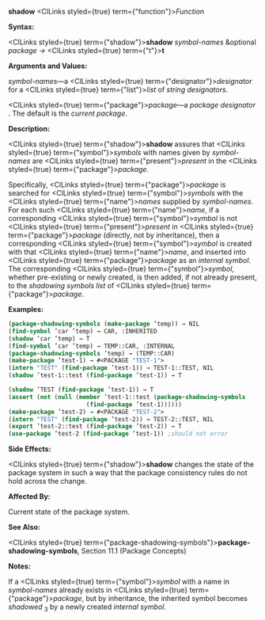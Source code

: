**shadow** <ClLinks styled={true} term={"function"}><i>Function</i></ClLinks> 



**Syntax:** 



<ClLinks styled={true} term={"shadow"}><b>shadow</b></ClLinks> *symbol-names* &amp;optional *package →* <ClLinks styled={true} term={"t"}><b>t</b></ClLinks> 



**Arguments and Values:** 



*symbol-names*—a <ClLinks styled={true} term={"designator"}><i>designator</i></ClLinks> for a <ClLinks styled={true} term={"list"}><i>list</i></ClLinks> of *string designators*. 



<ClLinks styled={true} term={"package"}><i>package</i></ClLinks>—a *package designator* . The default is the *current package*. 



**Description:** 



<ClLinks styled={true} term={"shadow"}><b>shadow</b></ClLinks> assures that <ClLinks styled={true} term={"symbol"}><i>symbols</i></ClLinks> with names given by *symbol-names* are <ClLinks styled={true} term={"present"}><i>present</i></ClLinks> in the <ClLinks styled={true} term={"package"}><i>package</i></ClLinks>. 



Specifically, <ClLinks styled={true} term={"package"}><i>package</i></ClLinks> is searched for <ClLinks styled={true} term={"symbol"}><i>symbols</i></ClLinks> with the <ClLinks styled={true} term={"name"}><i>names</i></ClLinks> supplied by *symbol-names*. For each such <ClLinks styled={true} term={"name"}><i>name</i></ClLinks>, if a corresponding <ClLinks styled={true} term={"symbol"}><i>symbol</i></ClLinks> is not <ClLinks styled={true} term={"present"}><i>present</i></ClLinks> in <ClLinks styled={true} term={"package"}><i>package</i></ClLinks> (directly, not by inheritance), then a corresponding <ClLinks styled={true} term={"symbol"}><i>symbol</i></ClLinks> is created with that <ClLinks styled={true} term={"name"}><i>name</i></ClLinks>, and inserted into <ClLinks styled={true} term={"package"}><i>package</i></ClLinks> as an *internal symbol*. The corresponding <ClLinks styled={true} term={"symbol"}><i>symbol</i></ClLinks>, whether pre-existing or newly created, is then added, if not already present, to the *shadowing symbols list* of <ClLinks styled={true} term={"package"}><i>package</i></ClLinks>. 



**Examples:**
```lisp
(package-shadowing-symbols (make-package ’temp)) → NIL 
(find-symbol ’car ’temp) → CAR, :INHERITED 
(shadow ’car ’temp) → T 
(find-symbol ’car ’temp) → TEMP::CAR, :INTERNAL 
(package-shadowing-symbols ’temp) → (TEMP::CAR) 
(make-package ’test-1) → #<PACKAGE "TEST-1"> 
(intern "TEST" (find-package ’test-1)) → TEST-1::TEST, NIL 
(shadow ’test-1::test (find-package ’test-1)) → T 

(shadow ’TEST (find-package ’test-1)) → T 
(assert (not (null (member ’test-1::test (package-shadowing-symbols 
					  (find-package ’test-1)))))) 
(make-package ’test-2) → #<PACKAGE "TEST-2"> 
(intern "TEST" (find-package ’test-2)) → TEST-2::TEST, NIL 
(export ’test-2::test (find-package ’test-2)) → T 
(use-package ’test-2 (find-package ’test-1)) ;should not error 
```
**Side Effects:** 



<ClLinks styled={true} term={"shadow"}><b>shadow</b></ClLinks> changes the state of the package system in such a way that the package consistency rules do not hold across the change. 



**Affected By:** 



Current state of the package system. 



**See Also:** 



<ClLinks styled={true} term={"package-shadowing-symbols"}><b>package-shadowing-symbols</b></ClLinks>, Section 11.1 (Package Concepts) 



**Notes:** 



If a <ClLinks styled={true} term={"symbol"}><i>symbol</i></ClLinks> with a name in *symbol-names* already exists in <ClLinks styled={true} term={"package"}><i>package</i></ClLinks>, but by inheritance, the inherited symbol becomes *shadowed* <sub>3</sub> by a newly created *internal symbol*. 



